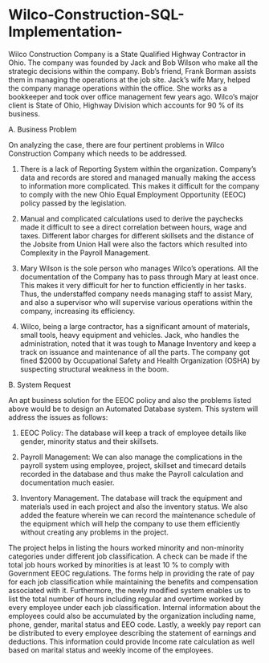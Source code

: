 ﻿# Wilco-Construction-SQL-Implementation-

Wilco Construction Company is a State Qualified Highway Contractor in Ohio.
The company was founded by Jack and Bob Wilson who make all the strategic decisions within the company. 
Bob’s friend, Frank Borman assists them in managing the operations at the job site. Jack’s wife Mary,
helped the company manage operations within the office. She works as a bookkeeper and took over 
office management few years ago. Wilco’s major client is State of Ohio, Highway Division which 
accounts for 90 % of its business.

A. Business Problem

On analyzing the case, there are four pertinent problems in Wilco Construction Company which needs to be addressed.
1) There is a lack of Reporting System within the organization. Company’s data and records
are stored and managed manually making the access to information more complicated. This makes 
it difficult for the company to comply with the new Ohio Equal Employment Opportunity 
(EEOC) policy passed by the legislation.

2) Manual and complicated calculations used to derive the paychecks made it difficult to see
a direct correlation between hours, wage and taxes. Different labor charges for different skillsets
and the distance of the Jobsite from Union Hall were also the factors which resulted into
Complexity in the Payroll Management.

3) Mary Wilson is the sole person who manages Wilco’s operations. All the documentation of the 
Company has to pass through Mary at least once. This makes it very difficult for her to function
efficiently in her tasks. Thus, the understaffed company needs managing staff to assist Mary,
and also a supervisor who will supervise various operations within the company, increasing its efficiency. 

4) Wilco, being a large contractor, has a significant amount of materials, small tools, heavy 
equipment and vehicles. Jack, who handles the administration, noted that it was tough to Manage 
Inventory and keep a track on issuance and maintenance of all the parts. The company got fined
$2000 by Occupational Safety and Health Organization (OSHA) by suspecting structural weakness in the boom. 

B. System Request

An apt business solution for the EEOC policy and also the problems listed above would be to design
an Automated Database system. This system will address the issues as follows:

1.	EEOC Policy:
The database will keep a track of employee details like gender, minority status and their skillsets. 

2.	Payroll Management:
We can also manage the complications in the payroll system using employee, project, skillset and
timecard details recorded in the database and thus make the Payroll calculation and documentation much easier. 

3.	Inventory Management.
The database will track the equipment and materials used in each project and also the inventory status.
We also added the feature wherein we can record the maintenance schedule of the equipment which
will help the company to use them efficiently without creating any problems in the project.


The project helps in listing the hours worked minority and non-minority categories under different job
classification. A check can be made if the total job hours worked by minorities is at least 10 % to comply
with Government EEOC regulations. The forms help in providing the rate of pay for each job
classification while maintaining the benefits and compensation associated with it. Furthermore, the
newly modified system enables us to list the total number of hours including regular and overtime
worked by every employee under each job classification. Internal information about the employees
could also be accumulated by the organization including name, phone, gender, marital status and EEO
code. Lastly, a weekly pay report can be distributed to every employee describing the statement of
earnings and deductions. This information could provide Income rate calculation as well based on
marital status and weekly income of the employees.




